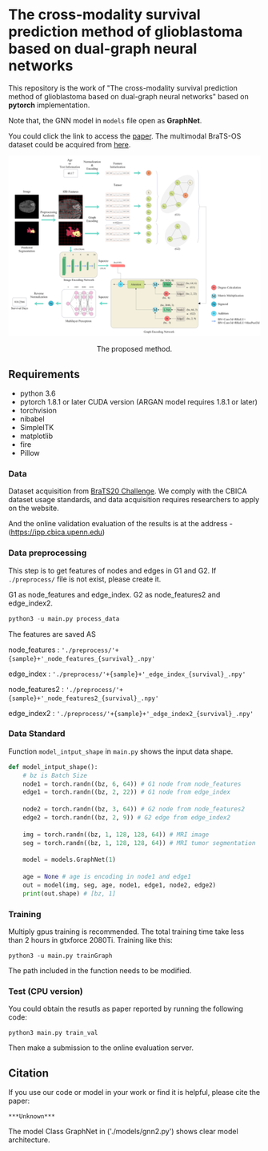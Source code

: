 # The cross-modality survival prediction method of glioblastoma based on dual-graph neural networks

This repository is the work of "The cross-modality survival prediction method of glioblastoma based on dual-graph neural networks" based on **pytorch** implementation. 

Note that, the GNN model in `models` file open as **GraphNet**.

You could click the link to access the [paper](https://arxiv.org/). The multimodal BraTS-OS dataset could be acquired from [here](https://ipp.cbica.upenn.edu).


<div align="center">  

 <img src="https://github.com/JalexDooo/GNN_Bracls/blob/main/model.png"
     align=center/>
</div>

<center>The proposed method.</center>


## Requirements
- python 3.6
- pytorch 1.8.1 or later CUDA version (ARGAN model requires 1.8.1 or later)
- torchvision
- nibabel
- SimpleITK
- matplotlib
- fire
- Pillow

### Data
Dataset acquisition from [BraTS20 Challenge](https://www.med.upenn.edu/cbica/brats2020/). We comply with the CBICA dataset usage standards, and data acquisition requires researchers to apply on the website.

And the online validation evaluation of the results is at the address - (https://ipp.cbica.upenn.edu)


### Data preprocessing
This step is to get features of nodes and edges in G1 and G2.
If `./preprocess/` file is not exist, please create it.

G1 as node_features and edge_index. G2 as node_features2 and edge_index2.

```python
python3 -u main.py process_data
```

The features are saved AS

node_features : `'./preprocess/'+{sample}+'_node_features_{survival}_.npy'`

edge_index : `'./preprocess/'+{sample}+'_edge_index_{survival}_.npy'`

node_features2 : `'./preprocess/'+{sample}+'_node_features2_{survival}_.npy'`

edge_index2 : `'./preprocess/'+{sample}+'_edge_index2_{survival}_.npy'`


### Data Standard
Function `model_intput_shape` in `main.py` shows the input data shape.

```python
def model_intput_shape():
    # bz is Batch Size
    node1 = torch.randn((bz, 6, 64)) # G1 node from node_features
    edge1 = torch.randn((bz, 2, 22)) # G1 node from edge_index

    node2 = torch.randn((bz, 3, 64)) # G2 node from node_features2
    edge2 = torch.randn((bz, 2, 9)) # G2 edge from edge_index2

    img = torch.randn((bz, 1, 128, 128, 64)) # MRI image
    seg = torch.randn((bz, 1, 128, 128, 64)) # MRI tumor segmentation

    model = models.GraphNet(1)

    age = None # age is encoding in node1 and edge1
    out = model(img, seg, age, node1, edge1, node2, edge2)
    print(out.shape) # [bz, 1]
```

### Training

Multiply gpus training is recommended. The total training time take less than 2 hours in gtxforce 2080Ti. Training like this:

```
python3 -u main.py trainGraph
```

The path included in the function needs to be modified.

### Test (CPU version)

You could obtain the resutls as paper reported by running the following code:

```
python3 main.py train_val
```
Then make a submission to the online evaluation server.

## Citation

If you use our code or model in your work or find it is helpful, please cite the paper:
```
***Unknown***
```

The model Class GraphNet in ('./models/gnn2.py') shows clear model architecture.